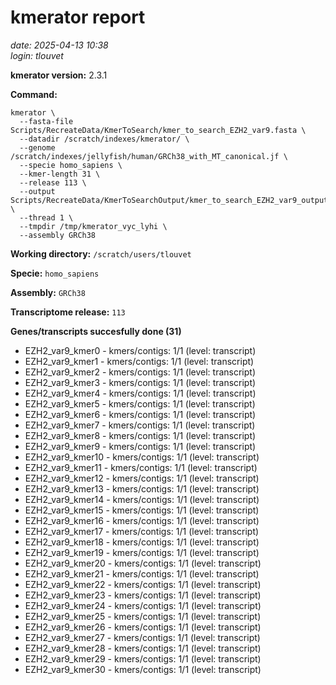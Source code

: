 # kmerator report
*date: 2025-04-13 10:38*  
*login: tlouvet*

**kmerator version:** 2.3.1

**Command:**

```
kmerator \
  --fasta-file Scripts/RecreateData/KmerToSearch/kmer_to_search_EZH2_var9.fasta \
  --datadir /scratch/indexes/kmerator/ \
  --genome /scratch/indexes/jellyfish/human/GRCh38_with_MT_canonical.jf \
  --specie homo_sapiens \
  --kmer-length 31 \
  --release 113 \
  --output Scripts/RecreateData/KmerToSearchOutput/kmer_to_search_EZH2_var9_output \
  --thread 1 \
  --tmpdir /tmp/kmerator_vyc_lyhi \
  --assembly GRCh38
```

**Working directory:** `/scratch/users/tlouvet`

**Specie:** `homo_sapiens`

**Assembly:** `GRCh38`

**Transcriptome release:** `113`

**Genes/transcripts succesfully done (31)**

- EZH2_var9_kmer0 - kmers/contigs: 1/1 (level: transcript)
- EZH2_var9_kmer1 - kmers/contigs: 1/1 (level: transcript)
- EZH2_var9_kmer2 - kmers/contigs: 1/1 (level: transcript)
- EZH2_var9_kmer3 - kmers/contigs: 1/1 (level: transcript)
- EZH2_var9_kmer4 - kmers/contigs: 1/1 (level: transcript)
- EZH2_var9_kmer5 - kmers/contigs: 1/1 (level: transcript)
- EZH2_var9_kmer6 - kmers/contigs: 1/1 (level: transcript)
- EZH2_var9_kmer7 - kmers/contigs: 1/1 (level: transcript)
- EZH2_var9_kmer8 - kmers/contigs: 1/1 (level: transcript)
- EZH2_var9_kmer9 - kmers/contigs: 1/1 (level: transcript)
- EZH2_var9_kmer10 - kmers/contigs: 1/1 (level: transcript)
- EZH2_var9_kmer11 - kmers/contigs: 1/1 (level: transcript)
- EZH2_var9_kmer12 - kmers/contigs: 1/1 (level: transcript)
- EZH2_var9_kmer13 - kmers/contigs: 1/1 (level: transcript)
- EZH2_var9_kmer14 - kmers/contigs: 1/1 (level: transcript)
- EZH2_var9_kmer15 - kmers/contigs: 1/1 (level: transcript)
- EZH2_var9_kmer16 - kmers/contigs: 1/1 (level: transcript)
- EZH2_var9_kmer17 - kmers/contigs: 1/1 (level: transcript)
- EZH2_var9_kmer18 - kmers/contigs: 1/1 (level: transcript)
- EZH2_var9_kmer19 - kmers/contigs: 1/1 (level: transcript)
- EZH2_var9_kmer20 - kmers/contigs: 1/1 (level: transcript)
- EZH2_var9_kmer21 - kmers/contigs: 1/1 (level: transcript)
- EZH2_var9_kmer22 - kmers/contigs: 1/1 (level: transcript)
- EZH2_var9_kmer23 - kmers/contigs: 1/1 (level: transcript)
- EZH2_var9_kmer24 - kmers/contigs: 1/1 (level: transcript)
- EZH2_var9_kmer25 - kmers/contigs: 1/1 (level: transcript)
- EZH2_var9_kmer26 - kmers/contigs: 1/1 (level: transcript)
- EZH2_var9_kmer27 - kmers/contigs: 1/1 (level: transcript)
- EZH2_var9_kmer28 - kmers/contigs: 1/1 (level: transcript)
- EZH2_var9_kmer29 - kmers/contigs: 1/1 (level: transcript)
- EZH2_var9_kmer30 - kmers/contigs: 1/1 (level: transcript)
